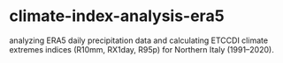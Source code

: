 # climate-index-analysis-era5
analyzing ERA5 daily precipitation data and calculating ETCCDI climate extremes indices (R10mm, RX1day, R95p) for Northern Italy (1991–2020).
